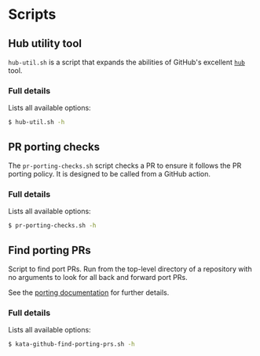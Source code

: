 # Scripts

## Hub utility tool

`hub-util.sh` is a script that expands the abilities of GitHub's excellent
[`hub`](https://github.com/github/hub) tool.

### Full details

Lists all available options:

```sh
$ hub-util.sh -h
```

## PR porting checks

The `pr-porting-checks.sh` script checks a PR to ensure it follows the PR
porting policy. It is designed to be called from a GitHub action.

### Full details

Lists all available options:

```sh
$ pr-porting-checks.sh -h
```

## Find porting PRs

Script to find port PRs. Run from the top-level directory of a repository with
no arguments to look for all back and forward port PRs.

See the
[porting documentation](https://github.com/kata-containers/community/blob/master/CONTRIBUTING.md#porting)
for further details.

### Full details

Lists all available options:

```sh
$ kata-github-find-porting-prs.sh -h
```
